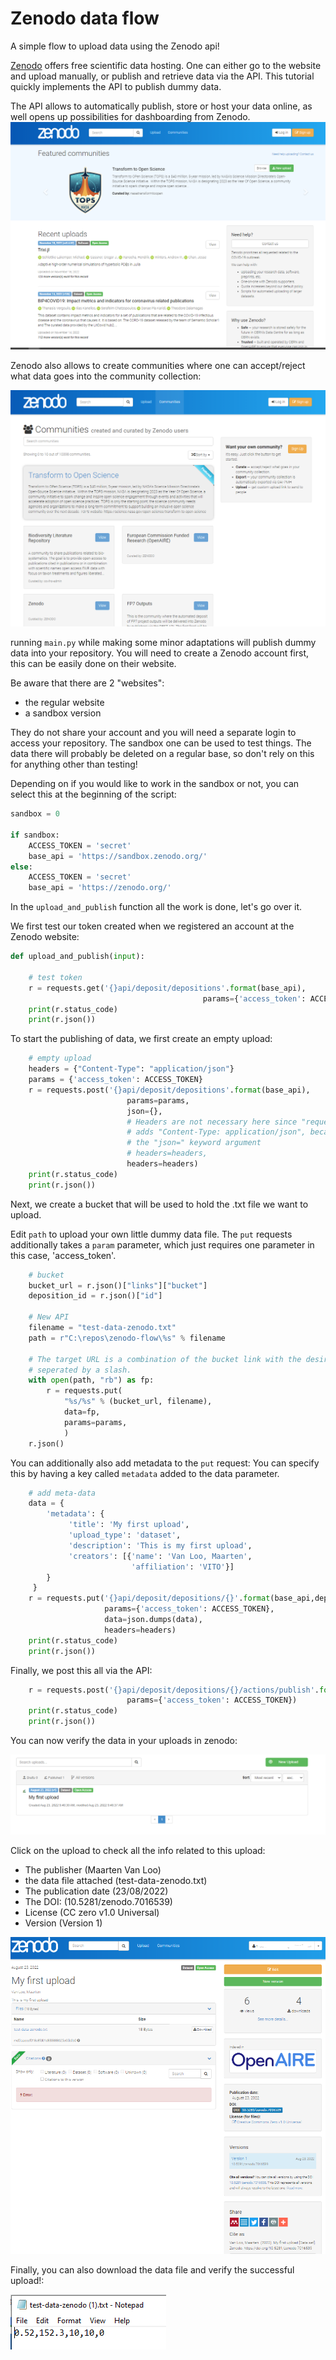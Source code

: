 # Zenodo data flow

A simple flow to upload data using the Zenodo api!

[Zenodo](https://zenodo.org/) offers free scientific data hosting. One can either go to the website and upload manually, or publish and retrieve data via the API. 
This tutorial quickly implements the API to publish dummy data.

The API allows to automatically publish, store or host your data online, as well opens up possibilities for dashboarding from Zenodo.
![alt text](readme_images/zenodo.PNG?raw=true?)


Zenodo also allows to create communities where one can accept/reject what data goes into the community collection:

![alt text](readme_images/communities.PNG?raw=true)

running `main.py` while making some minor adaptations will publish dummy data into your repository.
You will need to create a Zenodo account first, this can be easily done on their website.

Be aware that there are 2 "websites":

* the regular website
* a sandbox version

They do not share your account and you will need a separate login to access your repository.
The sandbox one can be used to test things. The data there will probably be deleted on a regular base, so don't rely on this for anything other than testing!


Depending on if you would like to work in the sandbox or not, you can select this at the beginning of the script:

```python
sandbox = 0

if sandbox:
    ACCESS_TOKEN = 'secret'
    base_api = 'https://sandbox.zenodo.org/'
else:
    ACCESS_TOKEN = 'secret'
    base_api = 'https://zenodo.org/'
```

In the `upload_and_publish` function all the work is done, let's go over it.

We first test our token created when we registered an account at the Zenodo website:
```python
def upload_and_publish(input):

    # test token
    r = requests.get('{}api/deposit/depositions'.format(base_api),
                                           params={'access_token': ACCESS_TOKEN})
    print(r.status_code)
    print(r.json())
```

To start the publishing of data, we first create an empty upload:
```python
    # empty upload
    headers = {"Content-Type": "application/json"}
    params = {'access_token': ACCESS_TOKEN}
    r = requests.post('{}api/deposit/depositions'.format(base_api),
                          params=params,
                          json={},
                          # Headers are not necessary here since "requests" automatically
                          # adds "Content-Type: application/json", because we're using
                          # the "json=" keyword argument
                          # headers=headers,
                          headers=headers)
    print(r.status_code)
    print(r.json())
```

Next, we create a bucket that will be used to hold the .txt file we want to upload.

Edit `path` to upload your own little dummy data file.
The `put` requests additionally takes a `param` parameter, which just requires one parameter in this case, 'access_token'.

```python
    # bucket
    bucket_url = r.json()["links"]["bucket"]
    deposition_id = r.json()["id"]

    # New API
    filename = "test-data-zenodo.txt"
    path = r"C:\repos\zenodo-flow\%s" % filename

    # The target URL is a combination of the bucket link with the desired filename
    # seperated by a slash.
    with open(path, "rb") as fp:
        r = requests.put(
            "%s/%s" % (bucket_url, filename),
            data=fp,
            params=params,
            )
    r.json()
```

You can additionally also add metadata to the `put` request:
You can specify this by having a key called `metadata` added to the data parameter.

```python
    # add meta-data
    data = {
        'metadata': {
             'title': 'My first upload',
             'upload_type': 'dataset',
             'description': 'This is my first upload',
             'creators': [{'name': 'Van Loo, Maarten',
                           'affiliation': 'VITO'}]
        }
     }
    r = requests.put('{}api/deposit/depositions/{}'.format(base_api,deposition_id),
                     params={'access_token': ACCESS_TOKEN},
                     data=json.dumps(data),
                     headers=headers)
    print(r.status_code)
    print(r.json())
```

Finally, we post this all via the API:

```python
    r = requests.post('{}api/deposit/depositions/{}/actions/publish'.format(base_api,deposition_id),
                          params={'access_token': ACCESS_TOKEN})
    print(r.status_code)
    print(r.json())
```

You can now verify the data in your uploads in zenodo:

![alt text](readme_images/first_upload.PNG?raw=true)

Click on the upload to check all the info related to this upload:

* The publisher (Maarten Van Loo)
* the data file attached (test-data-zenodo.txt)
* The publication date (23/08/2022)
* The DOI: (10.5281/zenodo.7016539)
* License (CC zero v1.0 Universal)
* Version (Version 1)

![alt text](readme_images/overviewofupload.PNG?raw=true)

Finally, you can also download the data file and verify the successful upload!:

![alt text](readme_images/data_upload.PNG?raw=true)



